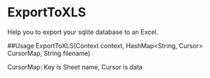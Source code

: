# ExportToXLS
Help you to export your sqlite database to an Excel.

##Usage
ExportToXLS(Context context, HashMap<String, Cursor> CursorMap, String filename)

CursorMap: Key is Sheet name, Cursor is data
